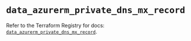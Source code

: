 # `data_azurerm_private_dns_mx_record`

Refer to the Terraform Registry for docs: [`data_azurerm_private_dns_mx_record`](https://registry.terraform.io/providers/hashicorp/azurerm/4.23.0/docs/data-sources/private_dns_mx_record).
